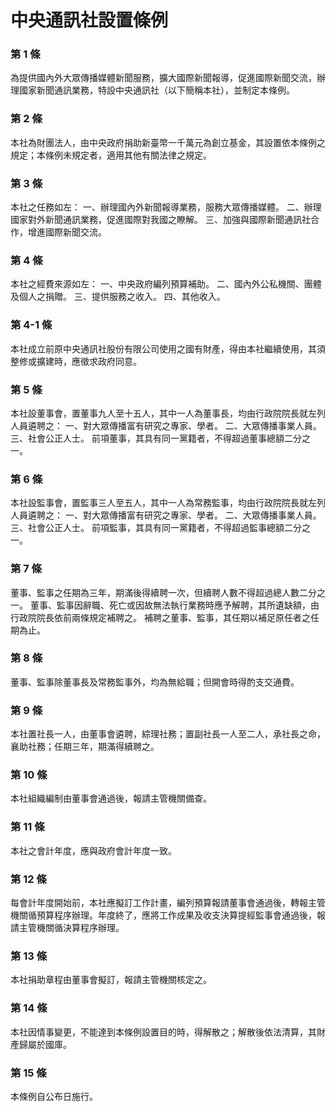 # 中央通訊社設置條例

### 第 1 條

為提供國內外大眾傳播媒體新聞服務，擴大國際新聞報導，促進國際新聞交流，辦理國家新聞通訊業務，特設中央通訊社（以下簡稱本社），並制定本條例。

### 第 2 條

本社為財團法人，由中央政府捐助新臺幣一千萬元為創立基金，其設置依本條例之規定；本條例未規定者，適用其他有關法律之規定。

### 第 3 條

本社之任務如左：
一、辦理國內外新聞報導業務，服務大眾傳播媒體。
二、辦理國家對外新聞通訊業務，促進國際對我國之瞭解。
三、加強與國際新聞通訊社合作，增進國際新聞交流。

### 第 4 條

本社之經費來源如左：
一、中央政府編列預算補助。
二、國內外公私機關、團體及個人之捐贈。
三、提供服務之收入。
四、其他收入。

### 第 4-1 條

本社成立前原中央通訊社股份有限公司使用之國有財產，得由本社繼續使用，其須整修或擴建時，應徵求政府同意。

### 第 5 條

本社設董事會，置董事九人至十五人，其中一人為董事長，均由行政院院長就左列人員遴聘之：
一、對大眾傳播富有研究之專家、學者。
二、大眾傳播事業人員。
三、社會公正人士。
前項董事，其具有同一黨籍者，不得超過董事總額二分之一。

### 第 6 條

本社設監事會，置監事三人至五人，其中一人為常務監事，均由行政院院長就左列人員遴聘之：
一、對大眾傳播富有研究之專家、學者。
二、大眾傳播事業人員。
三、社會公正人士。
前項監事，其具有同一黨籍者，不得超過監事總額二分之一。

### 第 7 條

董事、監事之任期為三年，期滿後得續聘一次，但續聘人數不得超過總人數二分之一。
董事、監事因辭職、死亡或因故無法執行業務時應予解聘，其所遺缺額，由行政院院長依前兩條規定補聘之。
補聘之董事、監事，其任期以補足原任者之任期為止。

### 第 8 條

董事、監事除董事長及常務監事外，均為無給職；但開會時得酌支交通費。

### 第 9 條

本社置社長一人，由董事會遴聘，綜理社務；置副社長一人至二人，承社長之命，襄助社務；任期三年，期滿得續聘之。

### 第 10 條

本社組織編制由董事會通過後，報請主管機關備查。

### 第 11 條

本社之會計年度，應與政府會計年度一致。

### 第 12 條

每會計年度開始前，本社應擬訂工作計畫，編列預算報請董事會通過後，轉報主管機關循預算程序辦理。年度終了，應將工作成果及收支決算提經監事會通過後，報請主管機關循決算程序辦理。

### 第 13 條

本社捐助章程由董事會擬訂，報請主管機關核定之。

### 第 14 條

本社因情事變更，不能達到本條例設置目的時，得解散之；解散後依法清算，其財產歸屬於國庫。

### 第 15 條

本條例自公布日施行。
